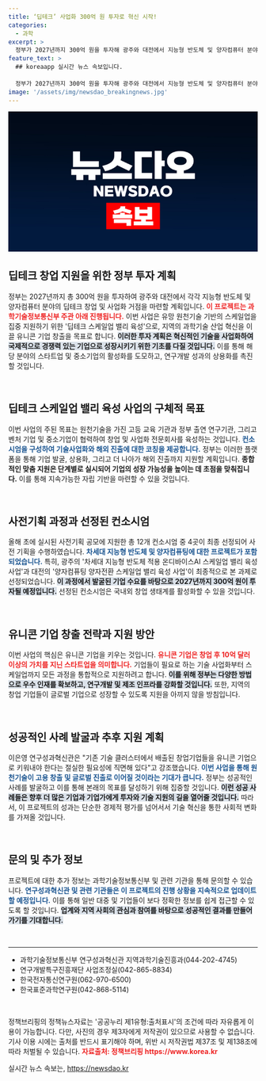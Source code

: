 ```yaml
---
title: ‘딥테크’ 사업화 300억 원 투자로 혁신 시작!
categories:
  - 과학
excerpt: >
  정부가 2027년까지 300억 원을 투자해 광주와 대전에서 지능형 반도체 및 양자컴퓨터 분야의 유니콘 기업 창출을 위한 딥테크 창업 거점을 마련한다. 혁신적인 원천기술 기반의 사업화 지원으로 글로벌 기업으로 성장할 기회를 엿보는 기업들이 주목해야 할 소식이다!
feature_text: >
  ## koreaapp 실시간 뉴스 속보입니다.

  정부가 2027년까지 300억 원을 투자해 광주와 대전에서 지능형 반도체 및 양자컴퓨터 분야의 유니콘 기업 창출을 위한 딥테크 창업 거점을 마련한다. 혁신적인 원천기술 기반의 사업화 지원으로 글로벌 기업으로 성장할 기회를 엿보는 기업들이 주목해야 할 소식이다!
image: '/assets/img/newsdao_breakingnews.jpg'
---
```


<p><img src="/assets/img/newsdao_breakingnews.jpg" alt="koreaapp 속보" /></p>

<h2 data-ke-size="size26">딥테크 창업 지원을 위한 정부 투자 계획</h2>

<p data-ke-size="size16">정부는 2027년까지 총 300억 원을 투자하여 광주와 대전에서 각각 지능형 반도체 및 양자컴퓨터 분야의 딥테크 창업 및 사업화 거점을 마련할 계획입니다. <b><span style="color: #ee2323;">이 프로젝트는 과학기술정보통신부 주관 아래 진행됩니다.</span></b> 이번 사업은 유망 원천기술 기반의 스케일업을 집중 지원하기 위한 '딥테크 스케일업 밸리 육성'으로, 지역의 과학기술 산업 혁신을 이끌 유니콘 기업 창출을 목표로 합니다. <b><span style="background-color: #21538527;">이러한 투자 계획은 혁신적인 기술을 사업화하여 국제적으로 경쟁력 있는 기업으로 성장시키기 위한 기초를 다질 것입니다.</span></b> 이를 통해 해당 분야의 스타트업 및 중소기업의 활성화를 도모하고, 연구개발 성과의 상용화를 촉진할 것입니다.</p>

<p data-ke-size="size16">&nbsp;</p>

<h2 data-ke-size="size26">딥테크 스케일업 밸리 육성 사업의 구체적 목표</h2>

<p data-ke-size="size16">이번 사업의 주된 목표는 원천기술을 가진 고등 교육 기관과 정부 출연 연구기관, 그리고 벤처 기업 및 중소기업이 협력하여 창업 및 사업화 전문회사를 육성하는 것입니다. <b><span style="color: #1a5490;">컨소시엄을 구성하여 기술사업화와 해외 진출에 대한 코칭을 제공합니다.</span></b> 정부는 이러한 플랫폼을 통해 기업 발굴, 상용화, 그리고 더 나아가 해외 진출까지 지원할 계획입니다. <b><span style="ee2323;">종합적인 맞춤 지원은 단계별로 실시되어 기업의 성장 가능성을 높이는 데 초점을 맞춰집니다.</span></b> 이를 통해 지속가능한 자립 기반을 마련할 수 있을 것입니다.</p>

<p data-ke-size="size16">&nbsp;</p>

<h2 data-ke-size="size26">사전기획 과정과 선정된 컨소시엄</h2>

<p data-ke-size="size16">올해 초에 실시된 사전기획 공모에 지원한 총 12개 컨소시엄 중 4곳이 최종 선정되어 사전 기획을 수행하였습니다. <b><span style="color: #1a5490;">차세대 지능형 반도체 및 양자컴퓨팅에 대한 프로젝트가 포함되었습니다.</span></b> 특히, 광주의 '차세대 지능형 반도체 적용 온디바이스AI 스케일업 밸리 육성 사업'과 대전의 '양자컴퓨팅 양자전환 스케일업 밸리 육성 사업'이 최종적으로 본 과제로 선정되었습니다. <b><span style="background-color: #21538527;">이 과정에서 발굴된 기업 수요를 바탕으로 2027년까지 300억 원이 투자될 예정입니다.</span></b> 선정된 컨소시엄은 국내외 창업 생태계를 활성화할 수 있을 것입니다.</p>

<p data-ke-size="size16">&nbsp;</p>

<h2 data-ke-size="size26">유니콘 기업 창출 전략과 지원 방안</h2>

<p data-ke-size="size16">이번 사업의 핵심은 유니콘 기업을 키우는 것입니다. <b><span style="color: #ee2323;">유니콘 기업은 창업 후 10억 달러 이상의 가치를 지닌 스타트업을 의미합니다.</span></b> 기업들이 필요로 하는 기술 사업화부터 스케일업까지 모든 과정을 통합적으로 지원하려고 합니다. <b><span style="background-color: #21538527;">이를 위해 정부는 다양한 방법으로 우수 인재를 확보하고, 연구개발 및 제조 인프라를 강화할 것입니다.</span></b> 또한, 지역의 창업 기업들이 글로벌 기업으로 성장할 수 있도록 지원을 아끼지 않을 방침입니다.</p>

<p data-ke-size="size16">&nbsp;</p>

<h2 data-ke-size="size26">성공적인 사례 발굴과 추후 지원 계획</h2>

<p data-ke-size="size16">이은영 연구성과혁신관은 "기존 기술 클러스터에서 배출된 창업기업들을 유니콘 기업으로 키워내야 한다는 절실한 필요성에 직면해 있다"고 강조했습니다. <b><span style="color: #1a5490;">이번 사업을 통해 원천기술이 고용 창출 및 글로벌 진출로 이어질 것이라는 기대가 큽니다.</span></b> 정부는 성공적인 사례를 발굴하고 이를 통해 본래의 목표를 달성하기 위해 집중할 것입니다. <b><span style="background-color: #21538527;">이런 성공 사례들은 향후 더 많은 기업과 기업가에게 투자와 기술 지원의 길을 열어줄 것입니다.</span></b> 따라서, 이 프로젝트의 성과는 단순한 경제적 평가를 넘어서서 기술 혁신을 통한 사회적 변화를 가져올 것입니다.</p>

<p data-ke-size="size16">&nbsp;</p>

<h2 data-ke-size="size26">문의 및 추가 정보</h2>

<p data-ke-size="size16">프로젝트에 대한 추가 정보는 과학기술정보통신부 및 관련 기관을 통해 문의할 수 있습니다. <b><span style="color: #1a5490;">연구성과혁신관 및 관련 기관들은 이 프로젝트의 진행 상황을 지속적으로 업데이트할 예정입니다.</span></b> 이를 통해 일반 대중 및 기업들이 보다 정확한 정보를 쉽게 접근할 수 있도록 할 것입니다. <b><span style="background-color: #21538527;">업계와 지역 사회의 관심과 참여를 바탕으로 성공적인 결과를 만들어가기를 기대합니다.</span></b></p>

<p data-ke-size="size16">&nbsp;</p>

<hr>

<ul>
  <li>과학기술정보통신부 연구성과혁신관 지역과학기술진흥과(044-202-4745)</li>
  <li>연구개발특구진흥재단 사업조정실(042-865-8834)</li>
  <li>한국전자통신연구원(062-970-6500)</li>
  <li>한국표준과학연구원(042-868-5114)</li>
</ul>

<p data-ke-size="size16">&nbsp;</p>

<p data-ke-size="size16">정책브리핑의 정책뉴스자료는 '공공누리 제1유형:출처표시'의 조건에 따라 자유롭게 이용이 가능합니다. 다만, 사진의 경우 제3자에게 저작권이 있으므로 사용할 수 없습니다. 기사 이용 시에는 출처를 반드시 표기해야 하며, 위반 시 저작권법 제37조 및 제138조에 따라 처벌될 수 있습니다. <b><span style="color: #ee2323;">자료출처: 정책브리핑 https://www.korea.kr</span></b></p>
실시간 뉴스 속보는, <a href="https://newsdao.kr" rel="dofollow">https://newsdao.kr</a>


